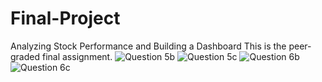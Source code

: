 # Final-Project
Analyzing Stock Performance and Building a Dashboard
This is the peer-graded final assignment.
![Question 5b](https://github.com/user-attachments/assets/888872a4-27d1-40c2-b56c-9c1b50cb1a59)
![Question 5c](https://github.com/user-attachments/assets/efcba268-3c67-45a0-adea-fa6998797ec2)
![Question 6b](https://github.com/user-attachments/assets/7e84dd82-b2ce-4d12-ad4a-55e4eb861722)
![Question 6c](https://github.com/user-attachments/assets/108dc9d4-c04b-413c-a363-aeb12851db7a)
